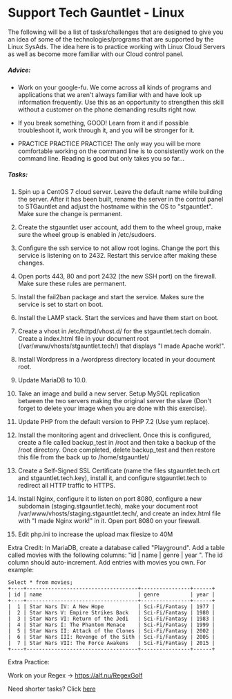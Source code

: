 # Support Tech Gauntlet - Linux

The following will be a list of tasks/challenges that are designed to give you an idea of some of the technologies/programs that are supported by the Linux SysAds. The idea here is to practice working with Linux Cloud Servers as well as become more familiar with our Cloud control panel.

##### Advice:
* Work on your google-fu. We come across all kinds of programs and applications that we aren't always familiar with and have look up information frequently. Use this as an opportunity to strengthen this skill without a customer on the phone demanding results right now.

* If you break something, GOOD! Learn from it and if possible troubleshoot it, work through it, and you will be stronger for it.

* PRACTICE PRACTICE PRACTICE! The only way you will be more comfortable working on the command line is to consistently work on the command line. Reading is good but only takes you so far...


##### Tasks:

1) Spin up a CentOS 7 cloud server. Leave the default name while building the server. After it has been built, rename the server in the control panel to STGauntlet and adjust the hostname within the OS to "stgauntlet". Make sure the change is permanent.

2) Create the stgauntlet user account, add them to the wheel group, make sure the wheel group is enabled in /etc/sudoers.

3) Configure the ssh service to not allow root logins. Change the port this service is listening on to 2432. Restart this service after making these changes.

4) Open ports 443, 80 and port 2432 (the new SSH port) on the firewall. Make sure these rules are permanent.

5) Install the fail2ban package and start the service. Makes sure the service is set to start on boot.

6) Install the LAMP stack. Start the services and have them start on boot.

7)  Create a vhost in /etc/httpd/vhost.d/ for the stgauntlet.tech domain. Create a index.html file in your document root (/var/www/vhosts/stgauntlet.tech/) that displays "I made Apache work!".

8) Install Wordpress in a /wordpress directory located in your document root.

9) Update MariaDB to 10.0.

10) Take an image and build a new server. Setup MySQL replication between the two servers making the original server the slave (Don't forget to delete your image when you are done with this exercise).

11) Update PHP from the default version to PHP 7.2 (Use yum replace).

12) Install the monitoring agent and driveclient. Once this is configured, create a file called backup_test in /root and then take a backup of the /root directory. Once completed, delete backup_test and then restore this file from the back up to /home/stgauntlet/

13) Create a Self-Signed SSL Certificate (name the files stgauntlet.tech.crt and stgauntlet.tech.key), install it, and configure stgauntlet.tech to redirect all HTTP traffic to HTTPS.

14) Install Nginx, configure it to listen on port 8080, configure a new subdomain (staging.stgauntlet.tech), make your document root /var/www/vhosts/staging.stgauntlet.tech/, and create an index.html file with "I made Nginx work!" in it. Open port 8080 on your firewall.

15) Edit php.ini to increase the upload max filesize to 40M

Extra Credit: In MariaDB, create a database called "Playground". Add a table called movies with the following columns: "id | name | genre | year ". The id column should auto-increment. Add entries with movies you own. For example:

```
Select * from movies;
+----+------------------------------------+----------------+------+
| id | name                               | genre          | year |
+----+------------------------------------+----------------+------+
|  1 | Star Wars IV: A New Hope           | Sci-Fi/Fantasy | 1977 |
|  2 | Star Wars V: Empire Strikes Back   | Sci-Fi/Fantasy | 1980 |
|  3 | Star Wars VI: Return of the Jedi   | Sci-Fi/Fantasy | 1983 |
|  4 | Star Wars I: The Phantom Menace    | Sci-Fi/Fantasy | 1999 |
|  5 | Star Wars II: Attack of the Clones | Sci-Fi/Fantasy | 2002 |
|  6 | Star Wars III: Revenge of the Sith | Sci-Fi/Fantasy | 2005 |
|  7 | Star Wars VII: The Force Awakens   | Sci-Fi/Fantasy | 2015 |
+----+------------------------------------+----------------+------+
```

Extra Practice:

Work on your Regex -> https://alf.nu/RegexGolf

Need shorter tasks? Click [here](https://one.rackspace.com/display/~ian8775/Quick+Linux+Tasks "Quick Linux Tasks")
